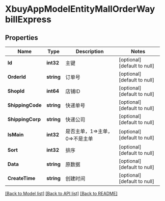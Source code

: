 # XbuyAppModelEntityMallOrderWaybillExpress

## Properties
Name | Type | Description | Notes
------------ | ------------- | ------------- | -------------
**Id** | **int32** | 主键 | [optional] [default to null]
**OrderId** | **string** | 订单号 | [optional] [default to null]
**ShopId** | **int64** | 店铺ID | [optional] [default to null]
**ShippingCode** | **string** | 快递单号 | [optional] [default to null]
**ShippingCorp** | **string** | 快递公司 | [optional] [default to null]
**IsMain** | **int32** | 是否主单，1&#x3D;&gt;主单，0&#x3D;&gt;不是主单 | [optional] [default to null]
**Sort** | **int32** | 排序 | [optional] [default to null]
**Data** | **string** | 原数据 | [optional] [default to null]
**CreateTime** | **string** | 创建时间 | [optional] [default to null]

[[Back to Model list]](../README.md#documentation-for-models) [[Back to API list]](../README.md#documentation-for-api-endpoints) [[Back to README]](../README.md)

